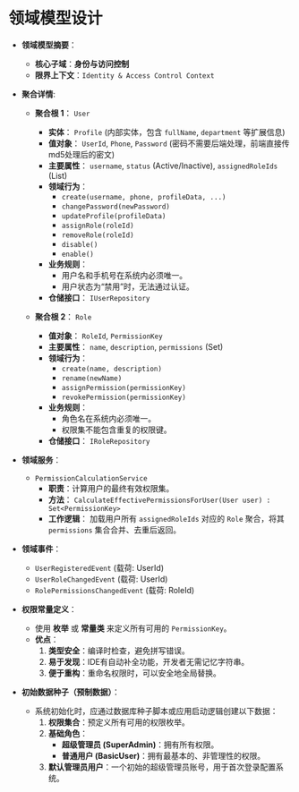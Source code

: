 # **领域模型设计**

*   **领域模型摘要**：
    *   **核心子域**：**身份与访问控制**
    *   **限界上下文**：`Identity & Access Control Context`

*   **聚合详情**:

    *   **聚合根 1**： `User`
        *   **实体**： `Profile` (内部实体，包含 `fullName`, `department` 等扩展信息)
        *   **值对象**： `UserId`, `Phone`, `Password` (密码不需要后端处理，前端直接传md5处理后的密文)
        *   **主要属性**： `username`, `status` (Active/Inactive), `assignedRoleIds` (List<RoleId>)
        *   **领域行为**：
            *   `create(username, phone, profileData, ...)`
            *   `changePassword(newPassword)`
            *   `updateProfile(profileData)`
            *   `assignRole(roleId)`
            *   `removeRole(roleId)`
            *   `disable()`
            *   `enable()`
        *   **业务规则**：
            *   用户名和手机号在系统内必须唯一。
            *   用户状态为“禁用”时，无法通过认证。
        *   **仓储接口**： `IUserRepository`

    *   **聚合根 2**： `Role`
        *   **值对象**： `RoleId`, `PermissionKey`
        *   **主要属性**： `name`, `description`, `permissions` (Set<PermissionKey>)
        *   **领域行为**：
            *   `create(name, description)`
            *   `rename(newName)`
            *   `assignPermission(permissionKey)`
            *   `revokePermission(permissionKey)`
        *   **业务规则**：
            *   角色名在系统内必须唯一。
            *   权限集不能包含重复的权限键。
        *   **仓储接口**： `IRoleRepository`

*   **领域服务**：
    *   `PermissionCalculationService`
        *   **职责**：计算用户的最终有效权限集。
        *   **方法**： `CalculateEffectivePermissionsForUser(User user) : Set<PermissionKey>`
        *   **工作逻辑**： 加载用户所有 `assignedRoleIds` 对应的 `Role` 聚合，将其 `permissions` 集合合并、去重后返回。

*   **领域事件**：
    *   `UserRegisteredEvent` (载荷: UserId)
    *   `UserRoleChangedEvent` (载荷: UserId)
    *   `RolePermissionsChangedEvent` (载荷: RoleId)

*   **权限常量定义**：
    *   使用 **枚举** 或 **常量类** 来定义所有可用的 `PermissionKey`。
    *   **优点**：
        1.  **类型安全**：编译时检查，避免拼写错误。
        2.  **易于发现**：IDE有自动补全功能，开发者无需记忆字符串。
        3.  **便于重构**：重命名权限时，可以安全地全局替换。

*   **初始数据种子（预制数据）**：
    *   系统初始化时，应通过数据库种子脚本或应用启动逻辑创建以下数据：
        1.  **权限集合**：预定义所有可用的权限枚举。
        2.  **基础角色**：
            *   **超级管理员 (SuperAdmin)**：拥有所有权限。
            *   **普通用户 (BasicUser)**：拥有最基本的、非管理性的权限。
        3.  **默认管理员用户**：一个初始的超级管理员账号，用于首次登录配置系统。

